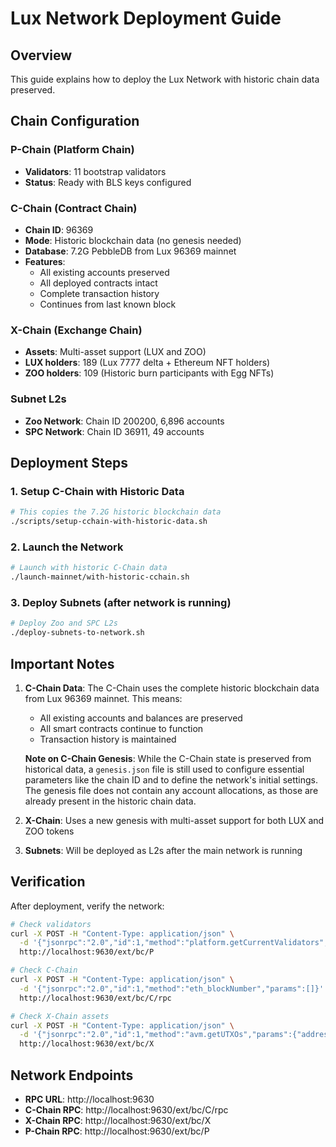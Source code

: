 # Lux Network Deployment Guide

## Overview

This guide explains how to deploy the Lux Network with historic chain data preserved.

## Chain Configuration

### P-Chain (Platform Chain)
- **Validators**: 11 bootstrap validators
- **Status**: Ready with BLS keys configured

### C-Chain (Contract Chain)
- **Chain ID**: 96369
- **Mode**: Historic blockchain data (no genesis needed)
- **Database**: 7.2G PebbleDB from Lux 96369 mainnet
- **Features**:
  - All existing accounts preserved
  - All deployed contracts intact
  - Complete transaction history
  - Continues from last known block

### X-Chain (Exchange Chain)
- **Assets**: Multi-asset support (LUX and ZOO)
- **LUX holders**: 189 (Lux 7777 delta + Ethereum NFT holders)
- **ZOO holders**: 109 (Historic burn participants with Egg NFTs)

### Subnet L2s
- **Zoo Network**: Chain ID 200200, 6,896 accounts
- **SPC Network**: Chain ID 36911, 49 accounts

## Deployment Steps

### 1. Setup C-Chain with Historic Data

```bash
# This copies the 7.2G historic blockchain data
./scripts/setup-cchain-with-historic-data.sh
```

### 2. Launch the Network

```bash
# Launch with historic C-Chain data
./launch-mainnet/with-historic-cchain.sh
```

### 3. Deploy Subnets (after network is running)

```bash
# Deploy Zoo and SPC L2s
./deploy-subnets-to-network.sh
```

## Important Notes

1. **C-Chain Data**: The C-Chain uses the complete historic blockchain data from Lux 96369 mainnet. This means:
   - All existing accounts and balances are preserved
   - All smart contracts continue to function
   - Transaction history is maintained

   **Note on C-Chain Genesis**: While the C-Chain state is preserved from historical data, a `genesis.json` file is still used to configure essential parameters like the chain ID and to define the network's initial settings. The genesis file does not contain any account allocations, as those are already present in the historic chain data.

2. **X-Chain**: Uses a new genesis with multi-asset support for both LUX and ZOO tokens

3. **Subnets**: Will be deployed as L2s after the main network is running

## Verification

After deployment, verify the network:

```bash
# Check validators
curl -X POST -H "Content-Type: application/json" \
  -d '{"jsonrpc":"2.0","id":1,"method":"platform.getCurrentValidators","params":[]}' \
  http://localhost:9630/ext/bc/P

# Check C-Chain
curl -X POST -H "Content-Type: application/json" \
  -d '{"jsonrpc":"2.0","id":1,"method":"eth_blockNumber","params":[]}' \
  http://localhost:9630/ext/bc/C/rpc

# Check X-Chain assets
curl -X POST -H "Content-Type: application/json" \
  -d '{"jsonrpc":"2.0","id":1,"method":"avm.getUTXOs","params":{"addresses":["X-local1...]"}}' \
  http://localhost:9630/ext/bc/X
```

## Network Endpoints

- **RPC URL**: http://localhost:9630
- **C-Chain RPC**: http://localhost:9630/ext/bc/C/rpc
- **X-Chain RPC**: http://localhost:9630/ext/bc/X
- **P-Chain RPC**: http://localhost:9630/ext/bc/P

